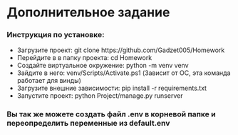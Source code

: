 <h1>Дополнительное задание</h1>
<h3>Инструкция по установке:</h3>
<ul>
  <li>Загрузите проект: git clone https://github.com/Gadzet005/Homework</li>
  <li>Перейдите в в папку проекта: cd Homework</li>
  <li>Создайте виртуальное окружение: python -m venv venv</li>
  <li>Зайдите в него: venv/Scripts/Activate.ps1 (Зависит от ОС, эта команда работает для винды)</li>
  <li>Загрузите внешние зависимости: pip install -r requirements.txt</li>
  <li>Запустите проект: python Project/manage.py runserver</li>
</ul>
<h3>Вы так же можете создать файл .env в корневой папке и переопределить переменные из default.env</h3>
